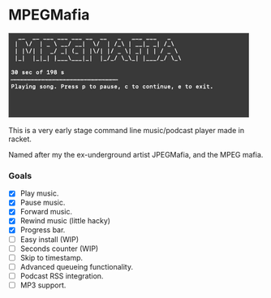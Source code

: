 # MPEGMafia
![Alt text](/mpegmafia.gif "Optional Title")

This is a very early stage command line music/podcast player made in racket. 

Named after my the ex-underground artist JPEGMafia, and the MPEG mafia.

### Goals
- [x] Play music.
- [x] Pause music.
- [x] Forward music.
- [x] Rewind music (little hacky)
- [x] Progress bar.
- [ ] Easy install (WIP)
- [ ] Seconds counter (WIP)
- [ ] Skip to timestamp.
- [ ] Advanced queueing functionality.
- [ ] Podcast RSS integration.
- [ ] MP3 support.
